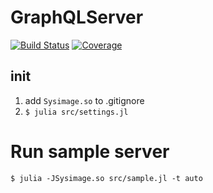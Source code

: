 # GraphQLServer

[![Build Status](https://github.com/jabelic/GraphQLServer.jl/actions/workflows/CI.yml/badge.svg?branch=main)](https://github.com/jabelic/GraphQLServer.jl/actions/workflows/CI.yml?query=branch%3Amain)
[![Coverage](https://codecov.io/gh/jabelic/GraphQLServer.jl/branch/main/graph/badge.svg)](https://codecov.io/gh/jabelic/GraphQLServer.jl)

## init

1. add `Sysimage.so` to .gitignore
2. `$ julia src/settings.jl`

# Run sample server

`$ julia -JSysimage.so src/sample.jl -t auto`
